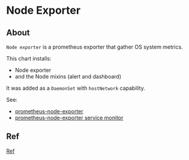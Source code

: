 #  Node Exporter


## About
`Node exporter` is a prometheus exporter that gather OS system metrics.

This chart installs:
* Node exporter
* and the Node mixins (alert and dashboard)


It was added as a `DaemonSet` with `hostNetwork` capability.

See:
* [prometheus-node-exporter](templates/prometheus-node-exporter.yml)
* [prometheus-node-exporter service monitor](templates/prometheus-node-exporter-service-monitor.yml)

## Ref

[Ref](https://www.civo.com/learn/kubernetes-node-monitoring-with-prometheus-and-grafana)